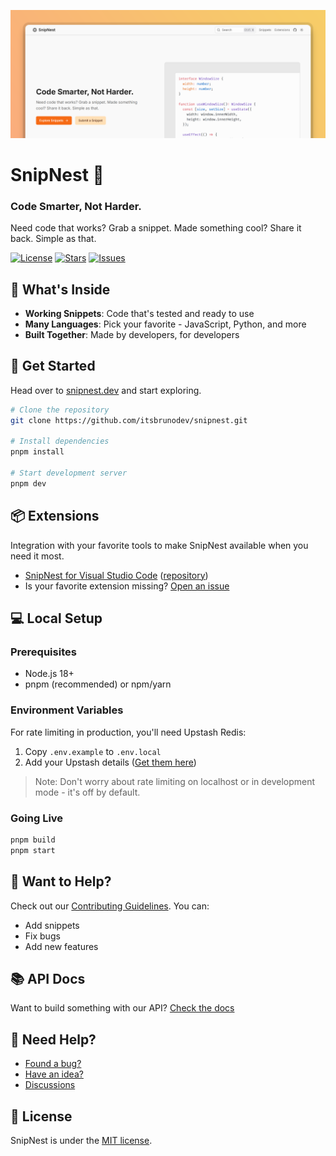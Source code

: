 [![SnipNest Landing Page](./assets/banner-page-cut.png)](https://snipnest.dev)

# SnipNest 🪺

### Code Smarter, Not Harder.

Need code that works? Grab a snippet. Made something cool? Share it back. Simple as that.

[![License](https://badgen.net/github/license/itsbrunodev/snipnest?color=green&label=License)](LICENSE)
[![Stars](https://badgen.net/github/stars/itsbrunodev/snipnest?color=orange&label=Stars)](https://github.com/itsbrunodev/snipnest/stargazers)
[![Issues](https://badgen.net/github/open-issues/itsbrunodev/snipnest?label=Open+Issues)](https://github.com/itsbrunodev/snipnest/issues)

## 🚀 What's Inside

- **Working Snippets**: Code that's tested and ready to use
- **Many Languages**: Pick your favorite - JavaScript, Python, and more
- **Built Together**: Made by developers, for developers

## 🎯 Get Started

Head over to [snipnest.dev](https://snipnest.dev) and start exploring.

```sh
# Clone the repository
git clone https://github.com/itsbrunodev/snipnest.git

# Install dependencies
pnpm install

# Start development server
pnpm dev
```

## 📦 Extensions

Integration with your favorite tools to make SnipNest available when you need it most.

- [SnipNest for Visual Studio Code](https://marketplace.visualstudio.com/items?itemName=itsbrunodev.snipnest) ([repository](https://github.com/itsbrunodev/snipnest-vscode))
- Is your favorite extension missing? [Open an issue](https://github.com/itsbrunodev/snipnest/issues/new?assignees=&labels=enhancement%2Cfeature&projects=&template=features.yml&title=%5Bfeature%5D+-+)

## 💻 Local Setup

### Prerequisites

- Node.js 18+
- pnpm (recommended) or npm/yarn

### Environment Variables

For rate limiting in production, you'll need Upstash Redis:

1. Copy `.env.example` to `.env.local`
2. Add your Upstash details ([Get them here](https://upstash.com/docs/redis/overall/getstarted))

> Note: Don't worry about rate limiting on localhost or in development mode - it's off by default.

### Going Live

```bash
pnpm build
pnpm start
```

## 🤝 Want to Help?

Check out our [Contributing Guidelines](./CONTRIBUTING.md). You can:

- Add snippets
- Fix bugs
- Add new features

## 📚 API Docs

Want to build something with our API? [Check the docs](./API.md)

## 🌟 Need Help?

- [Found a bug?](https://github.com/itsbrunodev/snipnest/issues)
- [Have an idea?](https://github.com/itsbrunodev/snipnest/issues)
- [Discussions](https://github.com/itsbrunodev/snipnest/discussions)

## 📜 License

SnipNest is under the [MIT license](./LICENSE).
